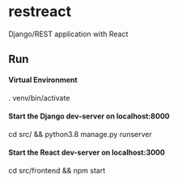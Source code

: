 # restreact
Django/REST application with React

## Run

#### Virtual Environment
. venv/bin/activate

#### Start the Django dev-server on localhost:8000
cd src/ && python3.8 manage.py runserver

#### Start the React dev-server on localhost:3000
cd src/frontend && npm start
